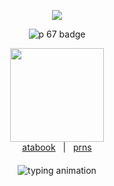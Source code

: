 <p align="center">
  <img src=https://i.postimg.cc/DyfSQNfg/text.gif/>
</p>
<p align="center">
  <img src="https://img.shields.io/badge/screaming_in_public_restrooms%20-pt.prank.svg" alt="p 67 badge">
</p>
<p align="center">
  <img src="https://i.postimg.cc/X7FnCcdT/YGw1xbnq-removebg-preview.png" width="150"><br>
  <a href="https://tshirtawarenessday.atabook.org/" target="_blank">atabook</a>
  &nbsp;&nbsp;|&nbsp;&nbsp;
  <a href="https://en.pronouns.page/@stevexgarretyaoi" target="_blank">prns</a>
<p align="center" style="margin-top: 20px; margin-bottom: 20px;">
  <img src="https://readme-typing-svg.demolab.com/?lines=AAAAAAAAAAAAAAAAAAAAAAAAAAAAAAAAAAAAAAAAAAAAAAAAAAAAAAAAAA.&color=FFFFFF&size=15" alt="typing animation" />
</p>

